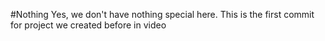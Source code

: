 #Nothing
Yes, we don't have nothing special here. This is the first commit for project we created before in video
